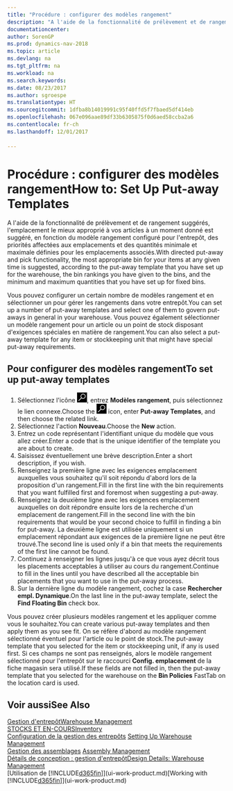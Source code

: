 ```yaml
---
title: "Procédure : configurer des modèles rangement"
description: "A l'aide de la fonctionnalité de prélèvement et de rangement suggérés, l'emplacement le mieux approprié à vos articles à un moment donné est suggéré, en fonction du modèle rangement configuré pour l'entrepôt, des priorités affectées aux emplacements et des quantités minimale et maximale définies pour les emplacements associés."
documentationcenter: 
author: SorenGP
ms.prod: dynamics-nav-2018
ms.topic: article
ms.devlang: na
ms.tgt_pltfrm: na
ms.workload: na
ms.search.keywords: 
ms.date: 08/23/2017
ms.author: sgroespe
ms.translationtype: HT
ms.sourcegitcommit: 1dfba8b14019991c95f40ffd5f7fbaed5df414eb
ms.openlocfilehash: 067e096aae89df33b6305875f0d6aed58ccba2a6
ms.contentlocale: fr-ch
ms.lasthandoff: 12/01/2017

---
```

# <a name="how-to-set-up-put-away-templates"></a><span data-ttu-id="027cb-103">Procédure : configurer des modèles rangement</span><span class="sxs-lookup"><span data-stu-id="027cb-103">How to: Set Up Put-away Templates</span></span>
<span data-ttu-id="027cb-104">A l'aide de la fonctionnalité de prélèvement et de rangement suggérés, l'emplacement le mieux approprié à vos articles à un moment donné est suggéré, en fonction du modèle rangement configuré pour l'entrepôt, des priorités affectées aux emplacements et des quantités minimale et maximale définies pour les emplacements associés.</span><span class="sxs-lookup"><span data-stu-id="027cb-104">With directed put-away and pick functionality, the most appropriate bin for your items at any given time is suggested, according to the put-away template that you have set up for the warehouse, the bin rankings you have given to the bins, and the minimum and maximum quantities that you have set up for fixed bins.</span></span>  

<span data-ttu-id="027cb-105">Vous pouvez configurer un certain nombre de modèles rangement et en sélectionner un pour gérer les rangements dans votre entrepôt.</span><span class="sxs-lookup"><span data-stu-id="027cb-105">You can set up a number of put-away templates and select one of them to govern put-aways in general in your warehouse.</span></span> <span data-ttu-id="027cb-106">Vous pouvez également sélectionner un modèle rangement pour un article ou un point de stock disposant d'exigences spéciales en matière de rangement.</span><span class="sxs-lookup"><span data-stu-id="027cb-106">You can also select a put-away template for any item or stockkeeping unit that might have special put-away requirements.</span></span>  

## <a name="to-set-up-put-away-templates"></a><span data-ttu-id="027cb-107">Pour configurer des modèles rangement</span><span class="sxs-lookup"><span data-stu-id="027cb-107">To set up put-away templates</span></span>  
1.  <span data-ttu-id="027cb-108">Sélectionnez l'icône ![Page ou état pour la recherche](media/ui-search/search_small.png "Page ou état pour la recherche"), entrez **Modèles rangement**, puis sélectionnez le lien connexe.</span><span class="sxs-lookup"><span data-stu-id="027cb-108">Choose the ![Search for Page or Report](media/ui-search/search_small.png "Search for Page or Report icon") icon, enter **Put-away Templates**, and then choose the related link.</span></span>  
2.  <span data-ttu-id="027cb-109">Sélectionnez l'action **Nouveau**.</span><span class="sxs-lookup"><span data-stu-id="027cb-109">Choose the **New** action.</span></span>  
3.  <span data-ttu-id="027cb-110">Entrez un code représentant l'identifiant unique du modèle que vous allez créer.</span><span class="sxs-lookup"><span data-stu-id="027cb-110">Enter a code that is the unique identifier of the template you are about to create.</span></span>  
4.  <span data-ttu-id="027cb-111">Saisissez éventuellement une brève description.</span><span class="sxs-lookup"><span data-stu-id="027cb-111">Enter a short description, if you wish.</span></span>  
5.  <span data-ttu-id="027cb-112">Renseignez la première ligne avec les exigences emplacement auxquelles vous souhaitez qu'il soit répondu d'abord lors de la proposition d'un rangement.</span><span class="sxs-lookup"><span data-stu-id="027cb-112">Fill in the first line with the bin requirements that you want fulfilled first and foremost when suggesting a put-away.</span></span>  
6.  <span data-ttu-id="027cb-113">Renseignez la deuxième ligne avec les exigences emplacement auxquelles on doit répondre ensuite lors de la recherche d'un emplacement de rangement.</span><span class="sxs-lookup"><span data-stu-id="027cb-113">Fill in the second line with the bin requirements that would be your second choice to fulfill in finding a bin for put-away.</span></span> <span data-ttu-id="027cb-114">La deuxième ligne est utilisée uniquement si un emplacement répondant aux exigences de la première ligne ne peut être trouvé.</span><span class="sxs-lookup"><span data-stu-id="027cb-114">The second line is used only if a bin that meets the requirements of the first line cannot be found.</span></span>  
7.  <span data-ttu-id="027cb-115">Continuez à renseigner les lignes jusqu'à ce que vous ayez décrit tous les placements acceptables à utiliser au cours du rangement.</span><span class="sxs-lookup"><span data-stu-id="027cb-115">Continue to fill in the lines until you have described all the acceptable bin placements that you want to use in the put-away process.</span></span>  
8.  <span data-ttu-id="027cb-116">Sur la dernière ligne du modèle rangement, cochez la case **Rechercher empl. Dynamique**.</span><span class="sxs-lookup"><span data-stu-id="027cb-116">On the last line in the put-away template, select the **Find Floating Bin** check box.</span></span>  

<span data-ttu-id="027cb-117">Vous pouvez créer plusieurs modèles rangement et les appliquer comme vous le souhaitez.</span><span class="sxs-lookup"><span data-stu-id="027cb-117">You can create various put-away templates and then apply them as you see fit.</span></span> <span data-ttu-id="027cb-118">On se réfère d'abord au modèle rangement sélectionné éventuel pour l'article ou le point de stock.</span><span class="sxs-lookup"><span data-stu-id="027cb-118">The put-away template that you selected for the item or stockkeeping unit, if any is used first.</span></span> <span data-ttu-id="027cb-119">Si ces champs ne sont pas renseignés, alors le modèle rangement sélectionné pour l'entrepôt sur le raccourci **Config. emplacement** de la fiche magasin sera utilisé.</span><span class="sxs-lookup"><span data-stu-id="027cb-119">If these fields are not filled in, then the put-away template that you selected for the warehouse on the **Bin Policies** FastTab on the location card is used.</span></span>  

## <a name="see-also"></a><span data-ttu-id="027cb-120">Voir aussi</span><span class="sxs-lookup"><span data-stu-id="027cb-120">See Also</span></span>  
[<span data-ttu-id="027cb-121">Gestion d'entrepôt</span><span class="sxs-lookup"><span data-stu-id="027cb-121">Warehouse Management</span></span>](warehouse-manage-warehouse.md)  
[<span data-ttu-id="027cb-122">STOCKS ET EN-COURS</span><span class="sxs-lookup"><span data-stu-id="027cb-122">Inventory</span></span>](inventory-manage-inventory.md)  
<span data-ttu-id="027cb-123">[Configuration de la gestion des entrepôts](warehouse-setup-warehouse.md)   </span><span class="sxs-lookup"><span data-stu-id="027cb-123">[Setting Up Warehouse Management](warehouse-setup-warehouse.md)   </span></span>  
<span data-ttu-id="027cb-124">[Gestion des assemblages](assembly-assemble-items.md)  </span><span class="sxs-lookup"><span data-stu-id="027cb-124">[Assembly Management](assembly-assemble-items.md)  </span></span>  
[<span data-ttu-id="027cb-125">Détails de conception : gestion d'entrepôt</span><span class="sxs-lookup"><span data-stu-id="027cb-125">Design Details: Warehouse Management</span></span>](design-details-warehouse-management.md)  
<span data-ttu-id="027cb-126">[Utilisation de [!INCLUDE[d365fin](includes/d365fin_md.md)]](ui-work-product.md)</span><span class="sxs-lookup"><span data-stu-id="027cb-126">[Working with [!INCLUDE[d365fin](includes/d365fin_md.md)]](ui-work-product.md)</span></span>

